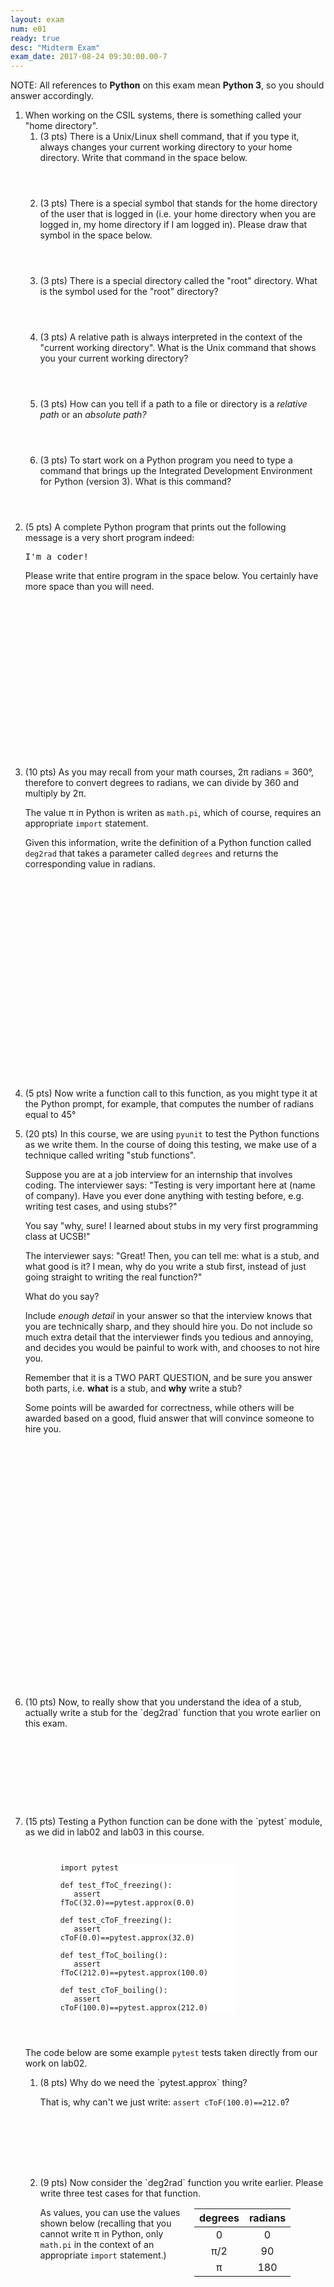 ```yaml
---
layout: exam
num: e01
ready: true
desc: "Midterm Exam"
exam_date: 2017-08-24 09:30:00.00-7
---
```

<p> NOTE: All references to <b>Python</b> on this exam mean <b>Python 3</b>,
so you should answer accordingly.</p>

<ol>

<li class="page-break-before" markdown="1" style="margin-bottom:1em;" > When working on the CSIL systems, there is something called your "home directory".

<ol>
<li markdown="1" style="margin-bottom:4em;">(3 pts) There is a Unix/Linux shell command, that if you type it, always changes your current working directory to your home directory.  Write that command in the space below.
</li>

<li markdown="1" style="margin-bottom:4em;">(3 pts) There is a special symbol that stands for the home directory of the user that is logged in (i.e. your home directory when you are logged in, my home directory if I am logged in).  Please draw that symbol in the space below.
</li>

<li markdown="1" style="margin-bottom:4em;">(3 pts) There is a special directory called the "root" directory.  What is the symbol used for the "root" directory? 
</li>

<li markdown="1" style="margin-bottom:4em;">(3 pts) A relative path is always interpreted in the context of the "current working directory".  What is the Unix command that shows you your current working directory?
</li>

<li markdown="1" style="margin-bottom:4em;">(3 pts) How can you tell if a path to a file or directory is a <em>relative path</em> or an <em>absolute path?</em>
</li>

<li markdown="1" style="margin-bottom:4em;">(3 pts) To start work on a Python program you need to type a command that brings up the Integrated Development Environment for Python (version 3).  What is this command? 
</li>


</ol>

</li>

<li class="page-break-before" markdown="1" style="margin-bottom:20em;" markdown="1"> (5 pts) A complete Python program that prints out the following message
is a very short program indeed:


<pre style="width:auto; border: none;">
I'm a coder!
</pre>

Please write that entire program in the space below.  You certainly have
more space than you will need.

</li>



<li style="margin-bottom:25em;" markdown="1"> (10 pts)  As you may recall from your math courses, 2&pi; radians = 360&deg;, therefore
to convert degrees to radians, we can divide by 360 and multiply by 2&pi;.

The value &pi; in Python is writen as `math.pi`, which of course, requires an appropriate
`import` statement.

Given this information, write the definition of a Python function called `deg2rad` that takes
a parameter called `degrees` and returns the corresponding value in radians.

</li> 

<li markdown="1"> (5 pts) Now write a function call to this function,
as you might type it at the Python prompt, for example, that computes
the number of radians equal to 45&deg;

</li>


<li class="page-break-before" markdown="1" style="margin-bottom:30em;">

(20 pts) In this course, we are using `pyunit` to test the Python functions
as we write them.    In the course of doing this testing, we make use of a
technique called writing "stub functions".

Suppose you are at a job interview for an internship that involves
coding.  The interviewer says: "Testing is very important here at
(name of company).  Have you ever done anything with testing before,
e.g. writing test cases, and using stubs?"

You say "why, sure!  I learned about stubs in my very first
programming class at UCSB!"

The interviewer says: "Great!  Then, you can tell me: what is a stub,
and what good is it?  I mean, why do you write a stub first, instead
of just going straight to writing the real function?"

What do you say?

Include <em>enough detail</em> in your answer so that the interview
knows that you are technically sharp, and they should hire you.  Do
not include so much extra detail that the interviewer finds you
tedious and annoying, and decides you would be painful to work with,
and chooses to not hire you.

Remember that it is a TWO PART QUESTION, and be sure you answer both
parts, i.e. <b>what</b> is a stub, and <b>why</b> write a stub?

Some points will be awarded for correctness, while others will be
awarded based on a good, fluid answer that will convince someone to
hire you.

</li>

<li markdown="1" style="margin-bottom:10em;" > (10 pts) Now, to really show
that you understand the idea of a stub, actually write a stub for the
`deg2rad` function that you wrote earlier on this exam.


</li>

<li class="page-break-before" markdown="1" style="margin-bottom:8em;">
(15 pts) Testing a Python function can be done with the `pytest`
module, as we did in lab02 and lab03 in this course.


<style>
div.pre-box {
		width: 25em;
		margin-left: 2em;
		padding: 2em;
		border: none;
}
div.pre-box pre {
   width: 20em;
   border: none;
   background-color: white;
}

</style>

<div class="pre-box">

```
import pytest

def test_fToC_freezing():
   assert fToC(32.0)==pytest.approx(0.0) 

def test_cToF_freezing():
   assert cToF(0.0)==pytest.approx(32.0) 

def test_fToC_boiling():
   assert fToC(212.0)==pytest.approx(100.0) 

def test_cToF_boiling():
   assert cToF(100.0)==pytest.approx(212.0)
```
</div>

The code below are some example `pytest` tests taken directly from our
work on lab02.

<ol>

<li markdown="1" style="margin-bottom: 8em;"> (8 pts) Why do we need the `pytest.approx` thing?

That is, why can't we just write: `assert cToF(100.0)==212.0`?

</li>

<li markdown="1" style="margin-bottom: 30em;"> (9 pts) Now consider the `deg2rad` function you write earlier.   Please write
three test cases for that function.

<style>
div.test-case-table {
   float:right; width:15em;
}
div.test-case-table table * {
 text-align:center;
}
</style>

<div class="test-case-table" markdown="1">

| degrees | radians |
|---------|---------|
|   0     |   0     |
|  &pi;/2 |   90    |
|   &pi;  |  180    |

</div>

As values, you can use the values shown
below (recalling that you cannot write &pi; in Python, only `math.pi` in the
context of an appropriate `import` statement.)



</li>

</ol>

</li>


</ol>

